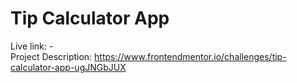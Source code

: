 # Tip Calculator App

Live link: -  
Project Description: https://www.frontendmentor.io/challenges/tip-calculator-app-ugJNGbJUX
